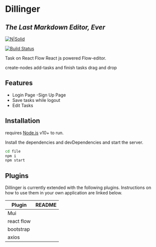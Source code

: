 # Dillinger
## _The Last Markdown Editor, Ever_

[![N|Solid](https://cldup.com/dTxpPi9lDf.thumb.png)](https://nodesource.com/products/nsolid)

[![Build Status](https://travis-ci.org/joemccann/dillinger.svg?branch=master)](https://travis-ci.org/joemccann/dillinger)

Task on React Flow
React js powered Flow-editor.

create-nodes
add-tasks
and finish tasks
drag and drop

## Features

-  Login Page
-Sign Up Page
- Save tasks while logout
-  Edit Tasks

## Installation
 requires [Node.js](https://nodejs.org/) v10+ to run.

Install the dependencies and devDependencies and start the server.

```sh
cd file
npm i
npm start
```

## Plugins

Dillinger is currently extended with the following plugins.
Instructions on how to use them in your own application are linked below.

| Plugin | README |
| ------ | ------ |
| Mui | 
| react flow | 
| bootstrap | 
| axios |


